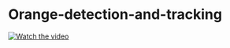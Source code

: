 # Orange-detection-and-tracking


[![Watch the video](Thumbnail.jpg)](https://youtu.be/u1Oy1xe9DD8)
